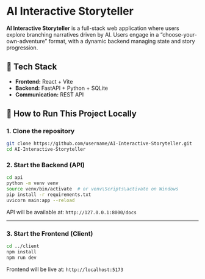 
# AI Interactive Storyteller

**AI Interactive Storyteller** is a full-stack web application where users explore branching narratives driven by AI. Users engage in a “choose-your-own-adventure” format, with a dynamic backend managing state and story progression.

## 🔧 Tech Stack

- **Frontend:** React + Vite
- **Backend:** FastAPI + Python + SQLite
- **Communication:** REST API

## 🚀 How to Run This Project Locally

### 1. Clone the repository

```bash
git clone https://github.com/username/AI-Interactive-Storyteller.git
cd AI-Interactive-Storyteller
```

### 2. Start the Backend (API)

```bash
cd api
python -m venv venv
source venv/bin/activate  # or venv\Scripts\activate on Windows
pip install -r requirements.txt
uvicorn main:app --reload
```

API will be available at: `http://127.0.0.1:8000/docs`

---

### 3. Start the Frontend (Client)

```bash
cd ../client
npm install
npm run dev
```

Frontend will be live at: `http://localhost:5173`

